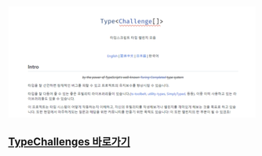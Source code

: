![image](./TypeChallengesImage.png)

## [TypeChallenges 바로가기](https://github.com/type-challenges/type-challenges/blob/main/README.ko.md)
